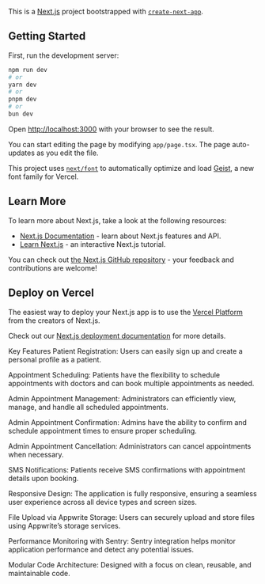 This is a [Next.js](https://nextjs.org) project bootstrapped with [`create-next-app`](https://nextjs.org/docs/app/api-reference/cli/create-next-app).

## Getting Started

First, run the development server:

```bash
npm run dev
# or
yarn dev
# or
pnpm dev
# or
bun dev
```

Open [http://localhost:3000](http://localhost:3000) with your browser to see the result.

You can start editing the page by modifying `app/page.tsx`. The page auto-updates as you edit the file.

This project uses [`next/font`](https://nextjs.org/docs/app/building-your-application/optimizing/fonts) to automatically optimize and load [Geist](https://vercel.com/font), a new font family for Vercel.

## Learn More

To learn more about Next.js, take a look at the following resources:

- [Next.js Documentation](https://nextjs.org/docs) - learn about Next.js features and API.
- [Learn Next.js](https://nextjs.org/learn) - an interactive Next.js tutorial.

You can check out [the Next.js GitHub repository](https://github.com/vercel/next.js) - your feedback and contributions are welcome!

## Deploy on Vercel

The easiest way to deploy your Next.js app is to use the [Vercel Platform](https://vercel.com/new?utm_medium=default-template&filter=next.js&utm_source=create-next-app&utm_campaign=create-next-app-readme) from the creators of Next.js.

Check out our [Next.js deployment documentation](https://nextjs.org/docs/app/building-your-application/deploying) for more details.



Key Features
Patient Registration: Users can easily sign up and create a personal profile as a patient.

Appointment Scheduling: Patients have the flexibility to schedule appointments with doctors and can book multiple appointments as needed.

Admin Appointment Management: Administrators can efficiently view, manage, and handle all scheduled appointments.

Admin Appointment Confirmation: Admins have the ability to confirm and schedule appointment times to ensure proper scheduling.

Admin Appointment Cancellation: Administrators can cancel appointments when necessary.

SMS Notifications: Patients receive SMS confirmations with appointment details upon booking.

Responsive Design: The application is fully responsive, ensuring a seamless user experience across all device types and screen sizes.

File Upload via Appwrite Storage: Users can securely upload and store files using Appwrite’s storage services.

Performance Monitoring with Sentry: Sentry integration helps monitor application performance and detect any potential issues.

Modular Code Architecture: Designed with a focus on clean, reusable, and maintainable code.
